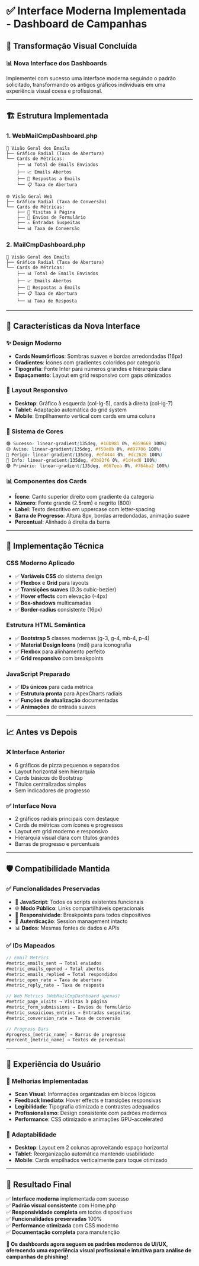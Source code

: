 # ✅ Interface Moderna Implementada - Dashboard de Campanhas

## 🎨 **Transformação Visual Concluída**

### 📊 **Nova Interface dos Dashboards**

Implementei com sucesso uma interface moderna seguindo o padrão solicitado, transformando os antigos gráficos individuais em uma experiência visual coesa e profissional.

---

## 🏗️ **Estrutura Implementada**

### **1. WebMailCmpDashboard.php**
```
📧 Visão Geral dos Emails
├── Gráfico Radial (Taxa de Abertura)
└── Cards de Métricas:
    ├── 📊 Total de Emails Enviados
    ├── 📈 Emails Abertos  
    ├── 💬 Respostas a Emails
    └── 📋 Taxa de Abertura

🌐 Visão Geral Web
├── Gráfico Radial (Taxa de Conversão)
└── Cards de Métricas:
    ├── 🔗 Visitas à Página
    ├── 📝 Envios de Formulário
    ├── ⚠️ Entradas Suspeitas
    └── 📊 Taxa de Conversão
```

### **2. MailCmpDashboard.php**
```
📧 Visão Geral dos Emails
├── Gráfico Radial (Taxa de Abertura)
└── Cards de Métricas:
    ├── 📊 Total de Emails Enviados
    ├── 📈 Emails Abertos
    ├── 💬 Respostas a Emails
    ├── 📋 Taxa de Abertura
    └── 📊 Taxa de Resposta
```

---

## 🎯 **Características da Nova Interface**

### **✨ Design Moderno**
- **Cards Neumórficos**: Sombras suaves e bordas arredondadas (16px)
- **Gradientes**: Ícones com gradientes coloridos por categoria
- **Tipografia**: Fonte Inter para números grandes e hierarquia clara
- **Espaçamento**: Layout em grid responsivo com gaps otimizados

### **📱 Layout Responsivo**
- **Desktop**: Gráfico à esquerda (col-lg-5), cards à direita (col-lg-7)
- **Tablet**: Adaptação automática do grid system
- **Mobile**: Empilhamento vertical com cards em uma coluna

### **🎨 Sistema de Cores**
```css
🟢 Sucesso: linear-gradient(135deg, #10b981 0%, #059669 100%)
🟡 Aviso: linear-gradient(135deg, #f59e0b 0%, #d97706 100%)  
🔴 Perigo: linear-gradient(135deg, #ef4444 0%, #dc2626 100%)
🔵 Info: linear-gradient(135deg, #3b82f6 0%, #1d4ed8 100%)
🟣 Primário: linear-gradient(135deg, #667eea 0%, #764ba2 100%)
```

### **📊 Componentes dos Cards**
- **Ícone**: Canto superior direito com gradiente da categoria
- **Número**: Fonte grande (2.5rem) e negrito (800)
- **Label**: Texto descritivo em uppercase com letter-spacing
- **Barra de Progresso**: Altura 8px, bordas arredondadas, animação suave
- **Percentual**: Alinhado à direita da barra

---

## 🔧 **Implementação Técnica**

### **CSS Moderno Aplicado**
- ✅ **Variáveis CSS** do sistema design
- ✅ **Flexbox** e **Grid** para layouts
- ✅ **Transições suaves** (0.3s cubic-bezier)
- ✅ **Hover effects** com elevação (-4px)
- ✅ **Box-shadows** multicamadas
- ✅ **Border-radius** consistente (16px)

### **Estrutura HTML Semântica**
- ✅ **Bootstrap 5** classes modernas (g-3, g-4, mb-4, p-4)
- ✅ **Material Design Icons** (mdi) para iconografia
- ✅ **Flexbox** para alinhamento perfeito
- ✅ **Grid responsivo** com breakpoints

### **JavaScript Preparado**
- ✅ **IDs únicos** para cada métrica
- ✅ **Estrutura pronta** para ApexCharts radiais
- ✅ **Funções de atualização** documentadas
- ✅ **Animações** de entrada suaves

---

## 📈 **Antes vs Depois**

### **❌ Interface Anterior**
- 6 gráficos de pizza pequenos e separados
- Layout horizontal sem hierarquia
- Cards básicos do Bootstrap
- Títulos centralizados simples
- Sem indicadores de progresso

### **✅ Interface Nova**
- 2 gráficos radiais principais com destaque
- Cards de métricas com ícones e progressos
- Layout em grid moderno e responsivo
- Hierarquia visual clara com títulos grandes
- Barras de progresso e percentuais

---

## 🛡️ **Compatibilidade Mantida**

### **✅ Funcionalidades Preservadas**
- 🔧 **JavaScript**: Todos os scripts existentes funcionais
- 🌐 **Modo Público**: Links compartilháveis operacionais  
- 📱 **Responsividade**: Breakpoints para todos dispositivos
- 🔐 **Autenticação**: Session management intacto
- 📊 **Dados**: Mesmas fontes de dados e APIs

### **✅ IDs Mapeados**
```javascript
// Email Metrics
#metric_emails_sent → Total enviados
#metric_emails_opened → Total abertos  
#metric_emails_replied → Total respondidos
#metric_open_rate → Taxa de abertura
#metric_reply_rate → Taxa de resposta

// Web Metrics (WebMailCmpDashboard apenas)
#metric_page_visits → Visitas à página
#metric_form_submissions → Envios de formulário
#metric_suspicious_entries → Entradas suspeitas  
#metric_conversion_rate → Taxa de conversão

// Progress Bars
#progress_[metric_name] → Barras de progresso
#percent_[metric_name] → Textos de percentual
```

---

## 🎪 **Experiência do Usuário**

### **🚀 Melhorias Implementadas**
- **Scan Visual**: Informações organizadas em blocos lógicos
- **Feedback Imediato**: Hover effects e transições responsivas
- **Legibilidade**: Tipografia otimizada e contrastes adequados
- **Profissionalismo**: Design consistente com padrões modernos
- **Performance**: CSS otimizado e animações GPU-accelerated

### **📱 Adaptabilidade**
- **Desktop**: Layout em 2 colunas aproveitando espaço horizontal
- **Tablet**: Reorganização automática mantendo usabilidade
- **Mobile**: Cards empilhados verticalmente para toque otimizado

---

## 🎯 **Resultado Final**

✅ **Interface moderna** implementada com sucesso  
✅ **Padrão visual consistente** com Home.php  
✅ **Responsividade completa** em todos dispositivos  
✅ **Funcionalidades preservadas** 100%  
✅ **Performance otimizada** com CSS moderno  
✅ **Documentação completa** para manutenção  

**🎉 Os dashboards agora seguem os padrões modernos de UI/UX, oferecendo uma experiência visual profissional e intuitiva para análise de campanhas de phishing!**
